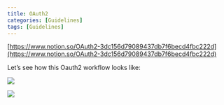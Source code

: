 ```yaml
---
title: OAuth2
categories: [Guidelines]
tags: [Guidelines]
---
```


[https://www.notion.so/OAuth2-3dc156d79089437db7f6becd4fbc222d](https://www.notion.so/OAuth2-3dc156d79089437db7f6becd4fbc222d)


Let’s see how this Oauth2 workflow looks like:


![](https://prod-files-secure.s3.us-west-2.amazonaws.com/9960fb2a-b75e-4bea-a8f9-b00925db1215/3bce41e0-99e8-4ebd-9701-e2bc9cbb79a2/Untitled.png?X-Amz-Algorithm=AWS4-HMAC-SHA256&X-Amz-Content-Sha256=UNSIGNED-PAYLOAD&X-Amz-Credential=AKIAT73L2G45HZZMZUHI%2F20240402%2Fus-west-2%2Fs3%2Faws4_request&X-Amz-Date=20240402T201558Z&X-Amz-Expires=3600&X-Amz-Signature=904017e373abb32f3e232d12750fdfbf4c5ee97e00e39eb22205c85bd42acfb2&X-Amz-SignedHeaders=host&x-id=GetObject)


![](https://prod-files-secure.s3.us-west-2.amazonaws.com/9960fb2a-b75e-4bea-a8f9-b00925db1215/27d32b66-de43-41de-80f7-7edb81d1190f/Untitled.png?X-Amz-Algorithm=AWS4-HMAC-SHA256&X-Amz-Content-Sha256=UNSIGNED-PAYLOAD&X-Amz-Credential=AKIAT73L2G45HZZMZUHI%2F20240402%2Fus-west-2%2Fs3%2Faws4_request&X-Amz-Date=20240402T201558Z&X-Amz-Expires=3600&X-Amz-Signature=fc492a32b65215138eb1ca71bc937add794c7c66f5870afe441507bca2dead02&X-Amz-SignedHeaders=host&x-id=GetObject)

